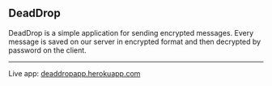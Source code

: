 ## DeadDrop
DeadDrop is a simple application for sending encrypted messages. Every message is saved on our server in encrypted format and then decrypted by password on the client.

---
Live app: [deaddropapp.herokuapp.com](https://deaddropapp.herokuapp.com/)